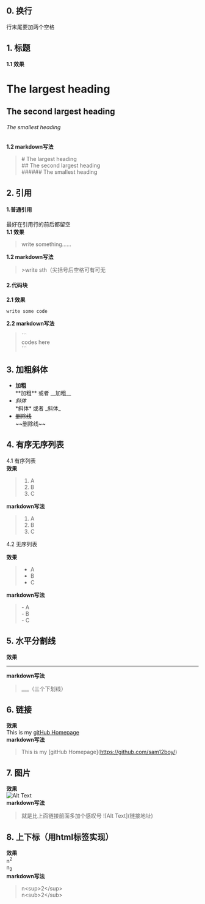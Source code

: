 ## 0. 换行
行末尾要加两个空格
## 1. 标题
**1.1 效果**
# The largest heading  
## The second largest heading  
###### The smallest heading
**1.2 markdown写法**
> \# The largest heading  
> \## The second largest heading  
> \###### The smallest heading
## 2. 引用
#### 1.普通引用
最好在引用行的前后都留空  
**1.1 效果**

> write something......

**1.2 markdown写法**

>\>write sth（尖括号后空格可有可无

#### 2.代码块
**2.1 效果**
```
write some code
```
**2.2 markdown写法**

>\```  
>codes here   
>\```  

## 3. 加粗斜体
- **加粗**  
\*\*加粗**  或者 \_\_加粗__  
- _斜体_  
\*斜体*  或者 \_斜体_  
- ~~删除线~~   
\~~删除线~~  
## 4. 有序无序列表
4.1 有序列表  
**效果**

>1. A 
>2. B 
>3. C

**markdown写法**

>1. A  
>2. B  
>3. C 

4.2 无序列表

**效果**

>- A 
>- B 
>- C

**markdown写法**

>\- A  
>\- B  
>\- C 


## 5. 水平分割线  
**效果**  
___
**markdown写法**  
>\___（三个下划线） 

## 6. 链接
**效果**  
This is my [gitHub Homepage](https://github.com/sam12boy/)  
**markdown写法**  
>This is my \[gitHub Homepage]\(https://github.com/sam12boy/)   

## 7. 图片
**效果**   
![Alt Text]()  
**markdown写法**   
> 就是比上面链接前面多加个感叹号
>\!\[Alt Text](链接地址)   

## 8. 上下标（用html标签实现）
**效果**  
n<sup>2</sup>    
n<sub>2</sub>    
**markdown写法**   
> n\<sup>2<\/sup>   
> n\<sub>2\</sub>   
